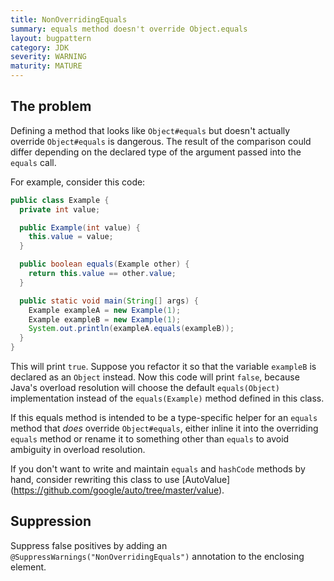 ```yaml
---
title: NonOverridingEquals
summary: equals method doesn't override Object.equals
layout: bugpattern
category: JDK
severity: WARNING
maturity: MATURE
---
```


<!--
*** AUTO-GENERATED, DO NOT MODIFY ***
To make changes, edit the @BugPattern annotation or the explanation in docs/bugpattern.
-->

## The problem
Defining a method that looks like `Object#equals` but doesn't actually override
`Object#equals` is dangerous.  The result of the comparison could differ
depending on the declared type of the argument passed into the `equals` call.

For example, consider this code:

```java
public class Example {
  private int value;

  public Example(int value) {
    this.value = value;
  }

  public boolean equals(Example other) {
    return this.value == other.value;
  }

  public static void main(String[] args) {
    Example exampleA = new Example(1);
    Example exampleB = new Example(1);
    System.out.println(exampleA.equals(exampleB));
  }
}
```

This will print `true`.  Suppose you refactor it so that the variable
`exampleB` is declared as an `Object` instead.  Now this code will print 
`false`, because Java's overload resolution will choose the default 
`equals(Object)` implementation instead of the `equals(Example)` method defined 
in this class.

If this equals method is intended to be a type-specific helper for an `equals` 
method that *does* override `Object#equals`, either inline it into the 
overriding `equals` method or rename it to something other than `equals` to 
avoid ambiguity in overload resolution.

If you don't want to write and maintain `equals` and `hashCode` methods 
by hand, consider rewriting this class to use [AutoValue]
(https://github.com/google/auto/tree/master/value).

## Suppression
Suppress false positives by adding an `@SuppressWarnings("NonOverridingEquals")` annotation to the enclosing element.
